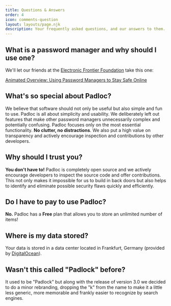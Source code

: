 ```yaml
---
title: Questions & Answers
order: 4
icon: comments-question
layout: layouts/page.njk
description: Your frequently asked questions, and our answers to them.
---
```


## What is a password manager and why should I use one?

We'll let our friends at the [Electronic Frontier Foundation](https://eff.org)
take this one:

[Animated Overview: Using Password Managers to Stay Safe Online](https://ssd.eff.org/en/module/animated-overview-using-password-managers-stay-safe-online)

## What's so special about Padloc?

We believe that software should not only be useful but also simple and fun to
use. Padloc is all about simplicity and usability. We deliberately left out
features that make other password managers unnecessarily complex and potentially
confusing. Padloc focuses only on the most essential functionality. **No
clutter, no distractions**. We also put a high value on transparency and
actively encourage inspection and contributions by other developers.

## Why should I trust you?

**You don't have to!** Padloc is completely open source and we actively
encourage developers to inspect the source code and offer contributions. This
not only makes it impossible for us to build in back doors but also helps to
identify and eliminate possible security flaws quickly and efficiently.

## Do I have to pay to use Padloc?

**No.** Padloc has a **Free** plan that allows you to store an unlimited number of items!

## Where is my data stored?

Your data is stored in a data center located in Frankfurt, Germany (provided by
[DigitalOcean](https://digitalocean.com)).

## Wasn't this called "Padlock" before?

It used to be "Padlock" but along with the release of version 3.0 we decided to
do a minor rebranding, dropping the "k" from the name to make it a little less
generic, more memorable and frankly easier to recognize by search engines.
